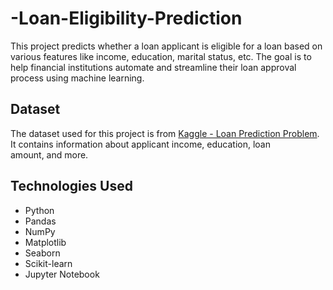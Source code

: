 # -Loan-Eligibility-Prediction

This project predicts whether a loan applicant is eligible for a loan based on various features like income, education, marital status, etc. The goal is to help financial institutions automate and streamline their loan approval process using machine learning.


## Dataset

The dataset used for this project is from [Kaggle - Loan Prediction Problem]((https://www.kaggle.com/datasets/vikasukani/loan-eligible-dataset)). It contains information about applicant income, education, loan amount, and more.

## Technologies Used

- Python
- Pandas
- NumPy
- Matplotlib
- Seaborn
- Scikit-learn
- Jupyter Notebook
